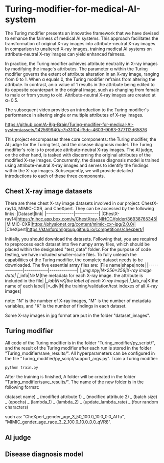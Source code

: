 # Turing-modifier-for-medical-AI-system

The Turing modifier presents an innovative framework that we have devised to enhance the fairness of medical AI systems. This approach facilitates the transformation of original X-ray images into attribute-neutral X-ray images. In comparison to unaltered X-ray images, training medical AI systems on attribute-neutral X-ray images can yield enhanced fairness.

In practice, the Turing modifier achieves attribute neutrality in X-ray images by modifying the image's attributes. The parameter α within the Turing modifier governs the extent of attribute alteration in an X-ray image, ranging from 0 to 1. When α equals 0, the Turing modifier refrains from altering the attribute. In contrast, an α value of 1 results in the attribute being edited to its opposite counterpart in the original image, such as changing from female to male or from young to old. Attribute-neutral X-ray images are created at α=0.5.

The subsequent video provides an introduction to the Turing modifier's performance in altering single or multiple attributes of X-ray images.

https://github.com/A-Big-Brain/Turing-modifier-for-medical-AI-system/assets/142569940/c7b31f04-f5dc-4603-9083-377112d65876

This project encompasses three core components: the Turing modifier, the AI judge for the Turing test, and the disease diagnosis model. The Turing modifier's role is to produce attribute-neutral X-ray images. The AI judge, on the other hand, is tasked with discerning the original attributes of the modified X-ray images. Concurrently, the disease diagnosis model is trained using attribute-neutral X-ray images and serves to identify the findings within the X-ray images. Subsequently, we will provide detailed introductions to each of these three components.

## Chest X-ray image datasets
 
There are three chest X-ray image datasets involved in our project: ChestX-ray14, MIMIC-CXR, and CheXpert. They can be accessed by the following links:
|Dataset|link|
|--------------|------------|
|ChestX-ray14|https://nihcc.app.box.com/v/ChestXray-NIHCC/folder/36938765345|
|MIMIC-CXR|https://physionet.org/content/mimic-cxr-jpg/2.0.0/|
|CheXpert|https://stanfordmlgroup.github.io/competitions/chexpert/|

Initially, you should download the datasets. Following that, you are required to preprocess each dataset into five numpy array files, which should be placed within the designated "test_data" folder. For the purpose of code testing, we have included smaller-scale files. To fully unleash the capabilities of the Turing modifier, the complete dataset needs to be downloaded. The five essential array files are:
|File name|shape|note|
|--------------|------------|--------------|
|*_img.npy|N×256×256|X-ray image data|
|*_info|N×M|the metadata for each X-ray image. the attribute is included in the file|
|*_lab|N×K|the label of each X-ray image|
|*_lab_na|K|the name of each label|
|*_div|N|the training/validation/test indexes of all X-ray images|

note: "N" is the number of X-ray images, "M" is the number of metadata variables, and "K" is the number of findings in each dataset.

Some X-ray images in jpg format are put in the folder "dataset_images".

## Turing modifier

All code of the Turing modifier is in the folder "Turing_modifier/py_script/", and the result of the Turing modifier after each run is stored in the folder "Turing_modifier/save_results/". All hyperparameters can be configured in the file "Turing_modifier/py_script/support_args.py". Train a Turing modifier:
````python
python train.py
````
After the training is finished, A folder will be created in the folder "Turing_modifier/save_results/". The name of the new folder is in the following format:

(dataset name) _ (modified attribute 1) _ (modified attribute 2) _ (batch size) _ (epochs) _ (lambda_1) _ (lambda_2) _ (update_lambda_rate) _ (four random characters)

such as: "CheXpert_gender_age_3_50_100.0_10.0_0.0_AITu", "MIMIC_gender_age_race_3_2_100.0_10.0_0.0_qVR8".



## AI judge





## Disease diagnosis model
















